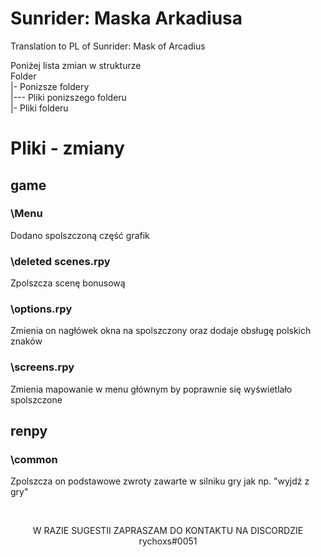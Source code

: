 # Sunrider: Maska Arkadiusa
Translation to PL of Sunrider: Mask of Arcadius

Poniżej lista zmian w strukturze<br>
Folder<br>
|- Ponizsze foldery<br>
|--- Pliki ponizszego folderu<br>
|- Pliki folderu

# Pliki - zmiany
<h2>game</h2>
<h3>\Menu</h3>
<p>Dodano spolszczoną część grafik</p>
<h3>\deleted scenes.rpy</h3>
<p>Zpolszcza scenę bonusową</p>
<h3>\options.rpy</h3>
<p>Zmienia on nagłówek okna na spolszczony oraz dodaje obsługę polskich znaków</p>
<h3>\screens.rpy</h3>
<p>Zmienia mapowanie w menu głównym by poprawnie się wyświetlało spolszczone</p>
<h2>renpy</h2>
<h3>\common</h3>
<p>Zpolszcza on podstawowe zwroty zawarte w silniku gry jak np. "wyjdź z gry"</p>
<BR>
<p align=center>W RAZIE SUGESTII ZAPRASZAM DO KONTAKTU NA DISCORDZIE rychoxs#0051</p>
